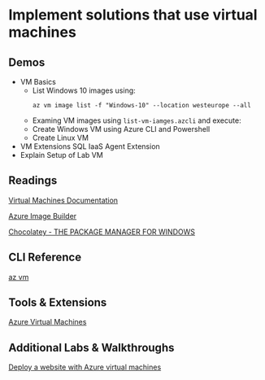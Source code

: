 # Implement solutions that use virtual machines

## Demos

- VM Basics
    - List Windows 10 images using:
        ```
        az vm image list -f "Windows-10" --location westeurope --all
        ```
    - Examing VM images using `list-vm-iamges.azcli` and execute: 
    - Create Windows VM using Azure CLI and Powershell
    - Create Linux VM
- VM Extensions SQL IaaS Agent Extension
- Explain Setup of Lab VM    

## Readings

[Virtual Machines Documentation](https://docs.microsoft.com/en-us/azure/virtual-machines/)

[Azure Image Builder](https://docs.microsoft.com/en-us/azure/virtual-machines/image-builder-overview)

[Chocolatey - THE PACKAGE MANAGER FOR WINDOWS](https://chocolatey.org/)

## CLI Reference

[az vm](https://docs.microsoft.com/en-us/cli/azure/vm?view=azure-cli-latest)

## Tools & Extensions

[Azure Virtual Machines](https://marketplace.visualstudio.com/items?itemName=ms-azuretools.vscode-azurevirtualmachines)

## Additional Labs & Walkthroughs

[Deploy a website with Azure virtual machines](https://docs.microsoft.com/en-us/learn/paths/deploy-a-website-with-azure-virtual-machines/)

